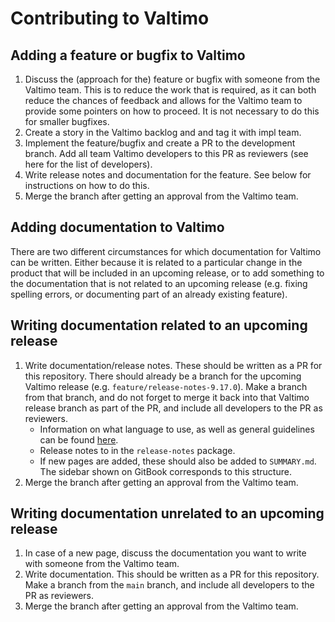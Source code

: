 # Contributing to Valtimo

## Adding a feature or bugfix to Valtimo

1. Discuss the (approach for the) feature or bugfix with someone from the Valtimo team. This is to reduce the work that
   is required, as it can both reduce the chances of feedback and allows for the Valtimo team to provide some pointers
   on how to proceed. It is not necessary to do this for smaller bugfixes.
2. Create a story in the Valtimo backlog and and tag it with impl team.
3. Implement the feature/bugfix and create a PR to the development branch. Add all team Valtimo developers to this PR
   as reviewers (see here for the list of developers).
4. Write release notes and documentation for the feature. See below for instructions on how to do this.
5. Merge the branch after getting an approval from the Valtimo team.

## Adding documentation to Valtimo

There are two different circumstances for which documentation for Valtimo can be written. Either because it is related
to a particular change in the product that will be included in an upcoming release, or to add something to the
documentation that is not related to an upcoming release (e.g. fixing spelling errors, or documenting part of an
already existing feature).

## Writing documentation related to an upcoming release

1. Write documentation/release notes. These should be written as a PR for this repository. There should already be a
   branch for the upcoming Valtimo release (e.g. `feature/release-notes-9.17.0`). Make a branch from that branch, and
   do not forget to merge it back into that Valtimo release branch as part of the PR, and include all developers to the
   PR as reviewers.
   - Information on what language to use, as well as general guidelines can be found [here](STYLE-GUIDE.md).
   - Release notes to in the `release-notes` package.
   - If new pages are added, these should also be added to `SUMMARY.md`. The sidebar shown on GitBook corresponds to
      this structure.
2. Merge the branch after getting an approval from the Valtimo team.

## Writing documentation unrelated to an upcoming release

1. In case of a new page, discuss the documentation you want to write with someone from the Valtimo team.
2. Write documentation. This should be written as a PR for this repository. Make a branch from the `main` branch, and
   include all developers to the PR as reviewers.
3. Merge the branch after getting an approval from the Valtimo team.
